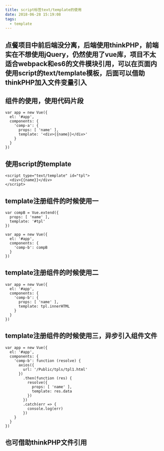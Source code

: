 ```yaml
---
title: script标签text/template的使用
date: 2018-06-28 15:19:08
tags:
  - template
---
```

## 点餐项目中前后端没分离，后端使用thinkPHP，前端实在不想使用jQuery，仍然使用了vue库，项目不太适合webpack和es6的文件模块引用，可以在页面内使用script的text/template模板，后面可以借助thinkPHP加入文件变量引入

## 组件的使用，使用代码片段
```
var app = new Vue({
  el: '#app',
  components: {
    'comp-a': {
      props: [ 'name' ],
      template: '<div>{{name}}</div>'
    }
  }
})
```
## 使用script的template
```
<script type="text/template" id="tpl">
  <div>{{name}}</div>
</script>
```
## template注册组件的时候使用一
```
var compB = Vue.extend({
  props: [ 'name' ],
  template: '#tpl'
})

var app = new Vue({
  el: '#app',
  components: {
    'comp-b': compB
  }
})
```
## template注册组件的时候使用二
```
var app = new Vue({
  el: '#app',
  components: {
    'comp-b': {
      props: [ 'name' ],
      template: tpl.innerHTML
    }
  }
})
```
## template注册组件的时候使用三，异步引入组件文件
```
var app = new Vue({
  el: '#app',
  components: {
    'comp-b': function (resolve) {
      axios({
        url: '/Public/tpls/tpl1.html'
      })
        .then(function (res) {
          resolve({
            props: [ 'name' ],
            template: res.data
          })
        })
        .catch(err => {
          console.log(err)
        })
    }
  }
})
```
## 也可借助thinkPHP文件引用
